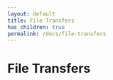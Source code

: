 ```yaml
---
layout: default
title: File Transfers
has_children: true
permalink: /docs/file-transfers
---
```


# File Transfers